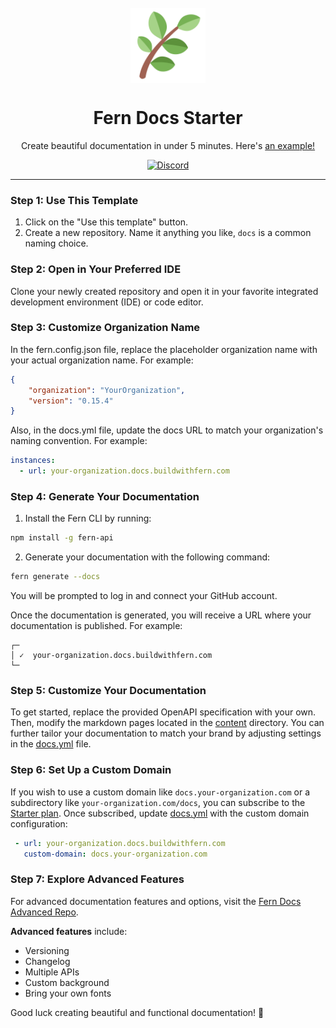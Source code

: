 <br/>
<div align="center">
  <a href="https://www.buildwithfern.com/?utm_source=github&utm_medium=readme&utm_campaign=docs-starter&utm_content=logo">
    <img src="/fern/docs/assets/fern_logo.png" height="120" align="center" alt="header" />
  </a>
  
  <br/>

# Fern Docs Starter

Create beautiful documentation in under 5 minutes. Here's [an example!](https://your-organization.docs.buildwithfern.com)

[![Discord](https://img.shields.io/badge/Join%20Our%20Community-black?logo=discord)](https://discord.com/invite/JkkXumPzcG)

</div>

---

### Step 1: Use This Template

1. Click on the "Use this template" button.
2. Create a new repository. Name it anything you like, `docs` is a common naming choice.

### Step 2: Open in Your Preferred IDE

Clone your newly created repository and open it in your favorite integrated development environment (IDE) or code editor.

### Step 3: Customize Organization Name

In the fern.config.json file, replace the placeholder organization name with your actual organization name. For example:

```json
{
    "organization": "YourOrganization",
    "version": "0.15.4"
}
```

Also, in the docs.yml file, update the docs URL to match your organization's naming convention. For example:

```yml
instances:
  - url: your-organization.docs.buildwithfern.com
```

### Step 4: Generate Your Documentation

1. Install the Fern CLI by running:

```bash
npm install -g fern-api
```

2. Generate your documentation with the following command:

```bash
fern generate --docs
```

You will be prompted to log in and connect your GitHub account.

Once the documentation is generated, you will receive a URL where your documentation is published. For example:

```text
┌─
│ ✓  your-organization.docs.buildwithfern.com
└─
```

### Step 5: Customize Your Documentation 

To get started, replace the provided OpenAPI specification with your own. Then, modify the markdown pages located in the [content](fern/docs/content/) directory. You can further tailor your documentation to match your brand by adjusting settings in the [docs.yml](fern/docs.yml) file.


### Step 6: Set Up a Custom Domain 

If you wish to use a custom domain like `docs.your-organization.com` or a subdirectory like `your-organization.com/docs`, you can subscribe to the [Starter plan](https://buildwithfern.com/pricing). Once subscribed, update [docs.yml](fern/docs.yml) with the custom domain configuration:

``` yaml
 - url: your-organization.docs.buildwithfern.com
   custom-domain: docs.your-organization.com
```

### Step 7: Explore Advanced Features

For advanced documentation features and options, visit the [Fern Docs Advanced Repo](https://github.com/fern-api/docs-advanced).

**Advanced features** include:
- Versioning 
- Changelog
- Multiple APIs
- Custom background
- Bring your own fonts

Good luck creating beautiful and functional documentation! 🌿
